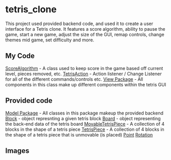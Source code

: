 # tetris_clone
This project used provided backend code, and used it to create a user interface for a Tetris clone. It features a score algorithm, ability to pause the game, start a new game, adjust the size of the GUI, remap controls, change themes mid game, set difficulty and more. 

## My Code
[ScoreAlgorithm](ScoreAlgorithm.java) - A class used to keep score in the game based off current level, pieces removed, etc.
[TetrisAction](TetrisAction.java) - Action listener / Change Listener for all of the different commands/controls etc.
[View Package](.java) - All components in this class make up different components within the tetris GUI

## Provided code
[Model Package](.java) - All classes in this package makeup the provided backend
[Block](Block.java) - object represnting a given tetris block
[Board](Board.java) - object representing the back-end data of the tetris board
[MovableTetrisPiece](MoveableTetrisPiece.java) - A collection of 4 blocks in the shape of a tetris piece
[TetrisPiece](TetrisPiece.java) - A collection of 4 blocks in the shape of a tetris piece that is unmovable (is placed)
[Point](Point.java)
[Rotation](Rotation.java)

## Images
